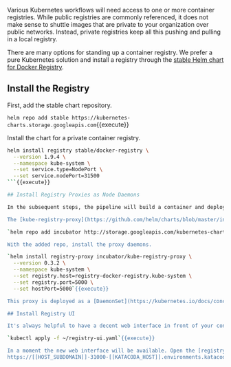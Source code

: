 Various Kubernetes workflows will need access to one or more container registries. While public registries are commonly referenced, it does not make sense to shuttle images that are private to your organization over public networks. Instead, private registries keep all this pushing and pulling in a local registry.

There are many options for standing up a container registry. We prefer a pure Kubernetes solution and install a registry through the [stable Helm chart for Docker Registry](https://github.com/helm/charts/tree/master/stable/docker-registry#docker-registry-helm-chart).

## Install the Registry

First, add the stable chart repository.

`helm repo add stable https://kubernetes-charts.storage.googleapis.com`{{execute}}

Install the chart for a private container registry.

```bash
helm install registry stable/docker-registry \
  --version 1.9.4 \
  --namespace kube-system \
  --set service.type=NodePort \
  --set service.nodePort=31500
```{{execute}}

## Install Registry Proxies as Node Daemons

In the subsequent steps, the pipeline will build a container and deploy them to this registry. The Docker Engine on each Kubernetes node has tight security rules around pulling images from registries. Especially registries that are deemed as “insecure." Docker requires pulls to be SSL and with authentication. However, oftentimes you are just wanting to use the private registry within the cluster. The Docker engine will pull from a "localhost" registry without triggering its security precautions. We run a [kube-registry-proxy](https://github.com/helm/charts/blob/master/incubator/kube-registry-proxy/README.md) on each node in the cluster, exposing a port on the node (via the hostPort value), which Docker accepts since it is accessed by localhost.

The [kube-registry-proxy](https://github.com/helm/charts/blob/master/incubator/kube-registry-proxy/README.md) is available in this repo:

`helm repo add incubator http://storage.googleapis.com/kubernetes-charts-incubator`{{execute}}

With the added repo, install the proxy daemons.

`helm install registry-proxy incubator/kube-registry-proxy \
  --version 0.3.2 \
  --namespace kube-system \
  --set registry.host=registry-docker-registry.kube-system \
  --set registry.port=5000 \
  --set hostPort=5000`{{execute}}

This proxy is deployed as a [DaemonSet](https://kubernetes.io/docs/concepts/workloads/controllers/daemonset/) on every node in your cluster. Internal to all the container engines in the cluster, the registry is now available as a service for pushing and pulling container images. Pods can pull images from the registry at http://localhost:5000 and the proxies resolve the requests to https://registry-docker-registry.kube-system:5000.

## Install Registry UI

It's always helpful to have a decent web interface in front of your container image registry. There are a few open solutions out there that all run as containers. This particular one, [joxit/docker-registry-ui](https://github.com/Joxit/docker-registry-ui), is solid and provides a clean interface. Merci beaucoup, [Jones Magloire](https://joxit.dev/).

`kubectl apply -f ~/registry-ui.yaml`{{execute}}

In a moment the new web interface will be available. Open the [registry web interface](
https://[[HOST_SUBDOMAIN]]-31000-[[KATACODA_HOST]].environments.katacoda.com/). Observe that the container list is empty (0 images). The pipeline you will define in the next steps will add a new container here.
